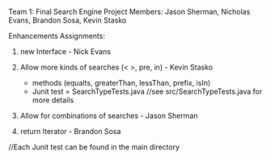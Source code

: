 Team 1: Final Search Engine Project
Members: Jason Sherman, Nicholas Evans, Brandon Sosa, Kevin Stasko

Enhancements Assignments: 

1. new Interface - Nick Evans

2. Allow more kinds of searches (< >, pre, in) - Kevin Stasko
    - methods (equalts, greaterThan, lessThan, prefix, isIn)
    - Junit test = SearchTypeTests.java //see src/SearchTypeTests.java for more details

3. Allow for combinations of searches - Jason Sherman

5. return Iterator - Brandon Sosa


//Each Junit test can be found in the main directory




